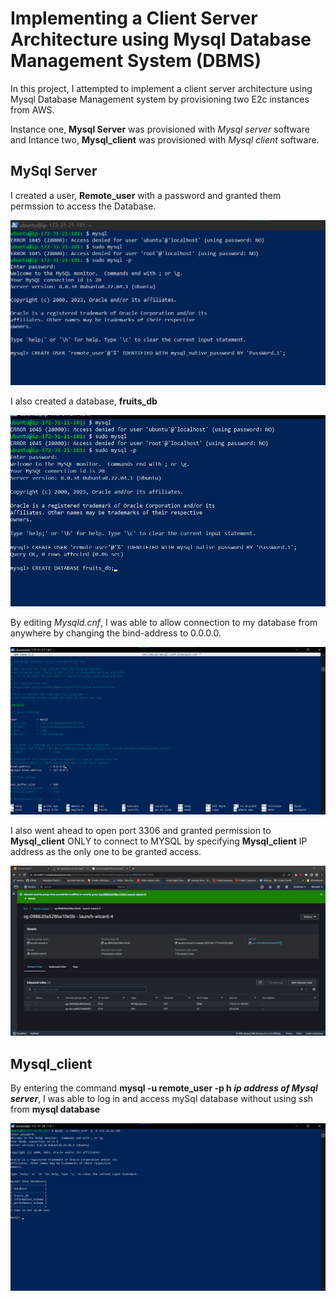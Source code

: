 # Implementing a Client Server Architecture using Mysql Database Management System (DBMS) #

In this project, I attempted to implement a client server architecture using Mysql Database Management system by provisioning two E2c instances from AWS. 

Instance one, **Mysql Server** was provisioned with *Mysql server* software and Intance two, **Mysql_client** was provisioned with *Mysql client* software.

## MySql Server ##
I created a user, **Remote_user** with a password and granted them permssion to access the Database.

![Alt text](<images/created a remote user.png>)

I also created a database, **fruits_db**

![Alt text](<images/created db.png>)

By editing *Mysqld.cnf*, I was able to allow connection to my database from anywhere by changing the bind-address to 0.0.0.0.

![Alt text](<images/mysql server to allow remote connections.png>)

I also went ahead to open port 3306 and granted permission to **Mysql_client** ONLY to connect to MYSQL by specifying **Mysql_client** IP address as the only one to be granted access.

![Alt text](<images/port 3306.png>)


## Mysql_client ##

By entering the command  **mysql -u remote_user -p h *ip address of Mysql server***, I was able to log in and access mySql database without using ssh from **mysql database**

![Alt text](images/success.png)
